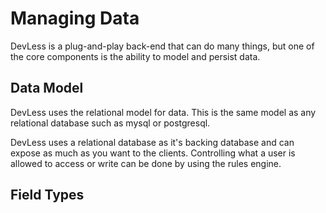 # Managing Data

DevLess is a plug-and-play back-end that can do many things, but one of the core components is the ability to model and persist data.

## Data Model

DevLess uses the relational model for data. This is the same model as any relational database such as mysql or postgresql. 

DevLess uses a relational database as it's backing database and can expose as much as you want to the clients. Controlling what a user is allowed to access or write can be done by using the rules engine.

## Field Types

